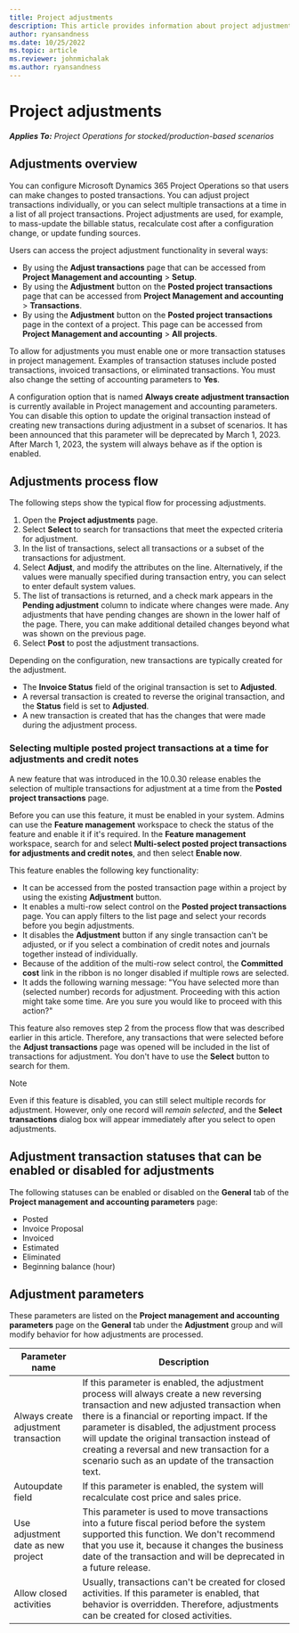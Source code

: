 ```yaml
---
title: Project adjustments
description: This article provides information about project adjustments.
author: ryansandness
ms.date: 10/25/2022
ms.topic: article
ms.reviewer: johnmichalak
ms.author: ryansandness
---
```


# Project adjustments

_**Applies To:** Project Operations for stocked/production-based scenarios_

## Adjustments overview

You can configure Microsoft Dynamics 365 Project Operations so that users can make changes to posted transactions. You can adjust project transactions individually, or you can select multiple transactions at a time in a list of all project transactions. Project adjustments are used, for example, to mass-update the billable status, recalculate cost after a configuration change, or update funding sources.

Users can access the project adjustment functionality in several ways:

- By using the **Adjust transactions** page that can be accessed from **Project Management and accounting** \> **Setup**.
- By using the **Adjustment** button on the **Posted project transactions** page that can be accessed from **Project Management and accounting** \> **Transactions**.
- By using the **Adjustment** button on the **Posted project transactions** page in the context of a project. This page can be accessed from **Project Management and accounting** \> **All projects**.

To allow for adjustments you must enable one or more transaction statuses in project management. Examples of transaction statuses include posted transactions, invoiced transactions, or eliminated transactions. You must also change the setting of accounting parameters to **Yes**. 

A configuration option that is named **Always create adjustment transaction** is currently available in Project management and accounting parameters. You can disable this option to update the original transaction instead of creating new transactions during adjustment in a subset of scenarios. It has been announced that this parameter will be deprecated by March 1, 2023. After March 1, 2023, the system will always behave as if the option is enabled.

## Adjustments process flow

The following steps show the typical flow for processing adjustments.

1. Open the **Project adjustments** page.
2. Select **Select** to search for transactions that meet the expected criteria for adjustment.
3. In the list of transactions, select all transactions or a subset of the transactions for adjustment.
4. Select **Adjust**, and modify the attributes on the line. Alternatively, if the values were manually specified during transaction entry, you can select to enter default system values.
5. The list of transactions is returned, and a check mark appears in the **Pending adjustment** column to indicate where changes were made. Any adjustments that have pending changes are shown in the lower half of the page. There, you can make additional detailed changes beyond what was shown on the previous page.
6. Select **Post** to post the adjustment transactions.

Depending on the configuration, new transactions are typically created for the adjustment.

- The **Invoice Status** field of the original transaction is set to **Adjusted**.
- A reversal transaction is created to reverse the original transaction, and the **Status** field is set to **Adjusted**.
- A new transaction is created that has the changes that were made during the adjustment process.

### Selecting multiple posted project transactions at a time for adjustments and credit notes

A new feature that was introduced in the 10.0.30 release enables the selection of multiple transactions for adjustment at a time from the **Posted project transactions** page.

Before you can use this feature, it must be enabled in your system. Admins can use the **Feature management** workspace to check the status of the feature and enable it if it's required. In the **Feature management** workspace, search for and select **Multi-select posted project transactions for adjustments and credit notes**, and then select **Enable now**.

This feature enables the following key functionality:

- It can be accessed from the posted transaction page within a project by using the existing **Adjustment** button.
- It enables a multi-row select control on the **Posted project transactions** page. You can apply filters to the list page and select your records before you begin adjustments.
- It disables the **Adjustment** button if any single transaction can't be adjusted, or if you select a combination of credit notes and journals together instead of individually.
- Because of the addition of the multi-row select control, the **Committed cost** link in the ribbon is no longer disabled if multiple rows are selected.
- It adds the following warning message: "You have selected more than (selected number) records for adjustment. Proceeding with this action might take some time. Are you sure you would like to proceed with this action?"

This feature also removes step 2 from the process flow that was described earlier in this article. Therefore, any transactions that were selected before the **Adjust transactions** page was opened will be included in the list of transactions for adjustment. You don't have to use the **Select** button to search for them.

> [!NOTE] 
> Even if this feature is disabled, you can still select multiple records for adjustment. However, only one record will *remain selected*, and the **Select transactions** dialog box will appear immediately after you select to open adjustments.

## Adjustment transaction statuses that can be enabled or disabled for adjustments

The following statuses can be enabled or disabled on the **General** tab of the **Project management and accounting parameters** page:

- Posted
- Invoice Proposal
- Invoiced
- Estimated
- Eliminated
- Beginning balance (hour)

## Adjustment parameters

These parameters are listed on the **Project management and accounting parameters** page on the **General** tab under the **Adjustment** group and will modify behavior for how adjustments are processed. 

| Parameter name | Description |
|----------------|-------------
| Always create adjustment transaction | If this parameter is enabled, the adjustment process will always create a new reversing transaction and new adjusted transaction when there is a financial or reporting impact. If the parameter is disabled, the adjustment process will update the original transaction instead of creating a reversal and new transaction for a scenario such as an update of the transaction text. |
| Autoupdate field | If this parameter is enabled, the system will recalculate cost price and sales price. |
| Use adjustment date as new project | This parameter is used to move transactions into a future fiscal period before the system supported this function. We don't recommend that you use it, because it changes the business date of the transaction and will be deprecated in a future release. |
| Allow closed activities | Usually, transactions can't be created for closed activities. If this parameter is enabled, that behavior is overridden. Therefore, adjustments can be created for closed activities. |
